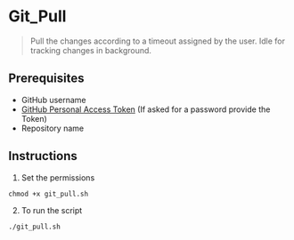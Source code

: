 # Git_Pull

> Pull the changes according to a timeout assigned by the user. Idle for tracking changes in background.

## Prerequisites

- GitHub username
- [GitHub Personal Access Token](https://docs.github.com/en/authentication/keeping-your-account-and-data-secure/managing-your-personal-access-tokens) (If asked for a password provide the Token)
- Repository name

## Instructions

1. Set the permissions

```shell
chmod +x git_pull.sh
```

2. To run the script

```shell
./git_pull.sh
```
